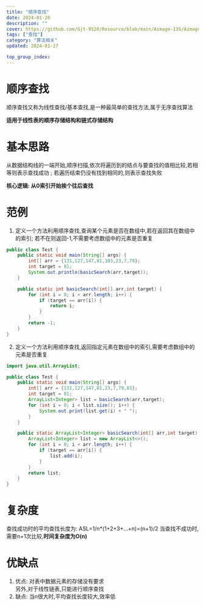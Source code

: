```yaml
---
title: "顺序查找"
date: 2024-01-26
description: ""
cover: https://github.com/Gjt-9520/Resource/blob/main/Aimage-135/Aimage50.jpg?raw=true
tags: ["查找"]
category: "算法相关"
updated: 2024-01-27

top_group_index:
---
```


# 顺序查找

顺序查找又称为线性查找/基本查找,是一种最简单的查找方法,属于无序查找算法

**适用于线性表的顺序存储结构和链式存储结构**

# 基本思路 

从数据结构线的一端开始,顺序扫描,依次将遍历到的结点与要查找的值相比较,若相等则表示查找成功 ; 若遍历结束仍没有找到相同的,则表示查找失败

**核心逻辑: 从0索引开始挨个往后查找**

# 范例 

1. 定义一个方法利用顺序查找,查询某个元素是否在数组中,若在返回其在数组中的索引; 若不在则返回-1,不需要考虑数组中的元素是否重复

```java
public class Test {
    public static void main(String[] args) {
        int[] arr = {131,127,147,81,103,23,7,79};
        int target = 81;
        System.out.println(basicSearch(arr,target));
    }

    public static int basicSearch(int[] arr,int target) {
        for (int i = 0; i < arr.length; i++) {
            if (target == arr[i]) {
                return i;
            }
        }
        return -1;
    }
}
```

2. 定义一个方法利用顺序查找,返回指定元素在数组中的索引,需要考虑数组中的元素是否重复

```java
import java.util.ArrayList;

public class Test {
    public static void main(String[] args) {
        int[] arr = {131,127,147,81,23,7,79,81};
        int target = 81;
        ArrayList<Integer> list = basicSearch(arr,target);
        for (int i = 0; i < list.size(); i++) {
            System.out.print(list.get(i) + " ");
        }
    }

    public static ArrayList<Integer> basicSearch(int[] arr,int target) {
        ArrayList<Integer> list = new ArrayList<>();
        for (int i = 0; i < arr.length; i++) {
            if (target == arr[i]) {
                list.add(i);
            }
        }
        return list;
    }
}
```

# 复杂度

查找成功时的平均查找长度为: ASL=1/n*(1+2+3+...+n)=(n+1)/2
当查找不成功时,需要n+1次比较,**时间复杂度为O(n)**     

# 优缺点

1. 优点: 对表中数据元素的存储没有要求   
另外,对于线性链表,只能进行顺序查找   
2. 缺点: 当n很大时,平均查找长度较大,效率低